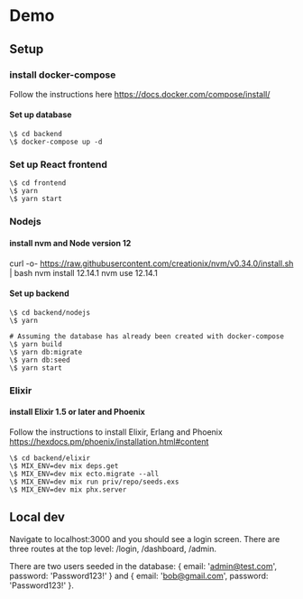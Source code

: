 # Demo

## Setup

### install docker-compose

Follow the instructions here https://docs.docker.com/compose/install/

#### Set up database

```
\$ cd backend
\$ docker-compose up -d
```

### Set up React frontend

```
\$ cd frontend
\$ yarn
\$ yarn start
```

### Nodejs

#### install nvm and Node version 12

curl -o- https://raw.githubusercontent.com/creationix/nvm/v0.34.0/install.sh | bash
nvm install 12.14.1
nvm use 12.14.1

#### Set up backend

```
\$ cd backend/nodejs
\$ yarn

# Assuming the database has already been created with docker-compose
\$ yarn build
\$ yarn db:migrate
\$ yarn db:seed
\$ yarn start
```

### Elixir

#### install Elixir 1.5 or later and Phoenix

Follow the instructions to install Elixir, Erlang and Phoenix https://hexdocs.pm/phoenix/installation.html#content

```
\$ cd backend/elixir
\$ MIX_ENV=dev mix deps.get
\$ MIX_ENV=dev mix ecto.migrate --all
\$ MIX_ENV=dev mix run priv/repo/seeds.exs
\$ MIX_ENV=dev mix phx.server
```

## Local dev

Navigate to localhost:3000 and you should see a login screen. There are three routes at the top level: /login, /dashboard, /admin.

There are two users seeded in the database: { email: 'admin@test.com', password: 'Password123!' } and { email: 'bob@gmail.com', password: 'Password123!' }.
